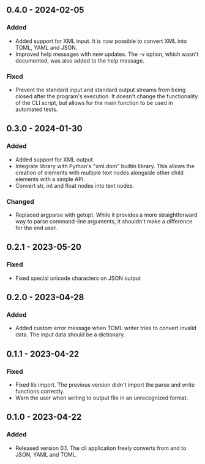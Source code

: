 ## 0.4.0 - 2024-02-05

### Added

- Added support for XML input. It is now possible to convert XML into TOML,
YAML and JSON.
- Improved help messages with new updates. The -v option, which wasn't
documented, was also added to the help message.

### Fixed

- Prevent the standard input and standard output streams from being closed
after the program's execution. It doesn't change the functionality of the CLI
script, but allows for the main function to be used in automated tests.

## 0.3.0 - 2024-01-30

### Added

- Added support for XML output.
- Integrate library with Python's "xml.dom" builtin library. This allows the
creation of elements with multiple text nodes alongside other child elements
with a simple API.
- Convert str, int and float nodes into text nodes.

### Changed

- Replaced argparse with getopt. While it provides a more straightforward way
to parse command-line arguments, it shouldn't make a difference for the end
user.

## 0.2.1 - 2023-05-20

### Fixed

- Fixed special unicode characters on JSON output

## 0.2.0 - 2023-04-28

### Added

- Added custom error message when TOML writer tries to convert invalid data.
The input data should be a dictionary.

## 0.1.1 - 2023-04-22

### Fixed

- Fixed lib import. The previous version didn't import the parse and write
functions correctly.
- Warn the user when writing to output file in an unrecognized format.

## 0.1.0 - 2023-04-22

### Added

- Released version 0.1. The cli application freely converts from and to JSON,
YAML and TOML.
